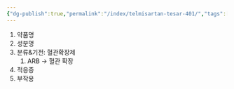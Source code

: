 ```yaml
---
{"dg-publish":true,"permalink":"/index/telmisartan-tesar-401/","tags":["template"],"created":"2025-09-23T21:01:44.000+09:00","updated":"2025-09-30T15:53:07.383+09:00"}
---
```


1. 약품명
2. 성분명
3. 분류&기전: 혈관확장제 
	1. ARB → 혈관 확장
4. 적응증
5. 부작용